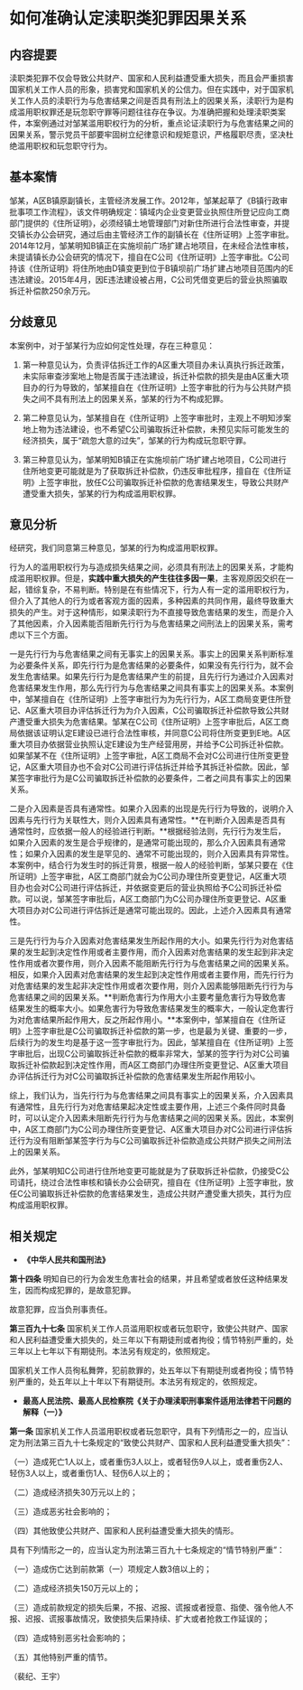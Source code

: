 # 如何准确认定渎职类犯罪因果关系

## 内容提要

渎职类犯罪不仅会导致公共财产、国家和人民利益遭受重大损失，而且会严重损害国家机关工作人员的形象，损害党和国家机关的公信力。但在实践中，对于国家机关工作人员的渎职行为与危害结果之间是否具有刑法上的因果关系，渎职行为是构成滥用职权罪还是玩忽职守罪等问题往往存在争议。为准确把握和处理渎职类案件，本案例通过对邹某滥用职权行为的分析，重点论证渎职行为与危害结果之间的因果关系，警示党员干部要牢固树立纪律意识和规矩意识，严格履职尽责，坚决杜绝滥用职权和玩忽职守行为。

## 基本案情

邹某，A区B镇原副镇长，主管经济发展工作。2012年，邹某起草了《B镇行政审批事项工作流程》，该文件明确规定：镇域内企业变更营业执照住所登记应向工商部门提供的《住所证明》，必须经镇土地管理部门对新住所进行合法性审查，并提交镇长办公会研究，通过后由主管经济工作的副镇长在《住所证明》上签字审批。2014年12月，邹某明知B镇正在实施坝前广场扩建占地项目，在未经合法性审核，未提请镇长办公会研究的情况下，擅自在C公司《住所证明》上签字审批。C公司持该《住所证明》将住所地由D镇变更到位于B镇坝前广场扩建占地项目范围内的E违法建设。2015年4月，因E违法建设被占用，C公司凭借变更后的营业执照骗取拆迁补偿款250余万元。

## 分歧意见

本案例中，对于邹某行为应如何定性处理，存在三种意见：

1. 第一种意见认为，负责评估拆迁工作的A区重大项目办未认真执行拆迁政策，未实际审查涉案地上物是否属于违法建设，拆迁补偿款的损失是由A区重大项目办的行为导致的，邹某擅自在《住所证明》上签字审批的行为与公共财产损失之间不具有刑法上的因果关系，邹某的行为不构成犯罪。

2. 第二种意见认为，邹某擅自在《住所证明》上签字审批时，主观上不明知涉案地上物为违法建设，也不希望C公司骗取拆迁补偿款，未预见实际可能发生的经济损失，属于“疏忽大意的过失”，邹某的行为构成玩忽职守罪。

3. 第三种意见认为，邹某明知B镇正在实施坝前广场扩建占地项目，C公司进行住所地变更可能就是为了获取拆迁补偿款，仍违反审批程序，擅自在《住所证明》上签字审批，放任C公司骗取拆迁补偿款的危害结果发生，导致公共财产遭受重大损失，邹某的行为构成滥用职权罪。

## 意见分析

经研究，我们同意第三种意见，邹某的行为构成滥用职权罪。

行为人的滥用职权行为与造成损失结果之间，必须具有刑法上的因果关系，才能构成滥用职权罪。但是，**实践中重大损失的产生往往多因一果**，主客观原因交织在一起，错综复杂，不易判断。特别是在有些情况下，行为人有一定的滥用职权行为，但介入了其他人的行为或者客观方面的因素，多种因素的共同作用，最终导致重大损失的产生。对于这种情形，如果渎职行为不直接导致危害结果的发生，而是介入了其他因素，介入因素能否阻断先行行为与危害结果之间刑法上的因果关系，需考虑以下三个方面。

一是先行行为与危害结果之间有无事实上的因果关系。事实上的因果关系判断标准为必要条件关系，即先行行为是危害结果的必要条件，如果没有先行行为，就不会发生危害结果。如果先行行为是危害结果产生的前提，且先行行为通过介入因素对危害结果发生作用，那么先行行为与危害结果之间具有事实上的因果关系。本案例中，邹某擅自在《住所证明》上签字审批行为为先行行为，A区工商局变更住所登记、A区重大项目办评估拆迁行为为介入因素，C公司骗取拆迁补偿款导致公共财产遭受重大损失为危害结果。邹某在C公司《住所证明》上签字审批后，A区工商局依据该证明认定E建设已进行合法性审核，并同意C公司将住所变更到E地。A区重大项目办依据营业执照认定E建设为生产经营用房，并给予C公司拆迁补偿款。如果邹某不在《住所证明》上签字审批，A区工商局不会对C公司进行住所变更登记，A区重大项目办也不会对C公司进行评估拆迁并给予其拆迁补偿款。因此，邹某签字审批行为是C公司骗取拆迁补偿款的必要条件，二者之间具有事实上的因果关系。

二是介入因素是否具有通常性。如果介入因素的出现是先行行为导致的，说明介入因素与先行行为关联性大，则介入因素具有通常性。**在判断介入因素是否具有通常性时，应依据一般人的经验进行判断。**根据经验法则，先行行为发生后，如果介入因素的发生是合乎规律的，是通常可能出现的，那么介入因素具有通常性；如果介入因素的发生是罕见的、通常不可能出现的，则介入因素具有异常性。本案例中，结合行为发生时的拆迁背景，根据一般人的经验判断，邹某只要在《住所证明》上签字审批，A区工商部门就会为C公司办理住所变更登记，A区重大项目办也会对C公司进行评估拆迁，并依据变更后的营业执照给予C公司拆迁补偿款。可以说，邹某签字审批后，A区工商部门为C公司办理住所变更登记、A区重大项目办对C公司进行评估拆迁是通常可能出现的。因此，上述介入因素具有通常性。

三是先行行为与介入因素对危害结果发生所起作用的大小。如果先行行为对危害结果的发生起到决定性作用或者主要作用，而介入因素对危害结果的发生起到非决定性作用或者次要作用，则介入因素不能阻断先行行为与危害结果之间的因果关系。相反，如果介入因素对危害结果的发生起到决定性作用或者主要作用，而先行行为对危害结果的发生起非决定性作用或者次要作用，则介入因素能够阻断先行行为与危害结果之间的因果关系。**判断危害行为作用大小主要考量危害行为导致危害结果发生的概率大小。如果危害行为导致危害结果发生的概率大，一般认定危害行为对危害结果所起作用大，反之所起作用小。**本案例中，邹某擅自在《住所证明》上签字审批是C公司骗取拆迁补偿款的第一步，也是最为关键、重要的一步，后续行为的发生均是基于这一签字审批行为。因此，邹某擅自在《住所证明》上签字审批后，出现C公司骗取拆迁补偿款的概率非常大，邹某的签字行为对C公司骗取拆迁补偿款起到决定性作用，而A区工商部门办理住所变更登记、A区重大项目办评估拆迁行为对C公司骗取拆迁补偿款的危害结果发生所起作用较小。

综上，我们认为，当先行行为与危害结果之间具有事实上的因果关系，介入因素具有通常性，且先行行为对危害结果起决定性或主要作用，上述三个条件同时具备时，可以认定介入因素未阻断先行行为与危害结果之间的因果关系。因此，本案例中，A区工商部门为C公司办理住所变更登记、A区重大项目办对C公司进行评估拆迁行为没有阻断邹某签字行为与C公司骗取拆迁补偿款造成公共财产损失之间刑法上的因果关系。

此外，邹某明知C公司进行住所地变更可能就是为了获取拆迁补偿款，仍接受C公司请托，绕过合法性审核和镇长办公会研究，擅自在《住所证明》上签字审批，放任C公司骗取拆迁补偿款的危害结果发生，造成公共财产遭受重大损失，其行为应构成滥用职权罪。

## 相关规定

* **《中华人民共和国刑法》**

**第十四条** 明知自已的行为会发生危害社会的结果，并且希望或者放任这种结果发生，因而构成犯罪的，是故意犯罪。

故意犯罪，应当负刑事责任。

**第三百九十七条** 国家机关工作人员滥用职权或者玩忽职守，致使公共财产、国家和人民利益遭受重大损失的，处三年以下有期徒刑或者拘役；情节特别严重的，处三年以上七年以下有期徒刑。本法另有规定的，依照规定。

国家机关工作人员徇私舞弊，犯前款罪的，处五年以下有期徒刑或者拘役；情节特别严重的，处五年以上十年以下有期徒刑。本法另有规定的，依照规定。

* **最高人民法院、最高人民检察院《关于办理渎职刑事案件适用法律若干问题的解释（一）》**

**第一条** 国家机关工作人员滥用职权或者玩忽职守，具有下列情形之一的，应当认定为刑法第三百九十七条规定的“致使公共财产、国家和人民利益遭受重大损失”：

（一）造成死亡1人以上，或者重伤3人以上，或者轻伤9人以上，或者重伤2人、轻伤3人以上，或者重伤1人、轻伤6人以上的；

（二）造成经济损失30万元以上的；

（三）造成恶劣社会影响的；

（四）其他致使公共财产、国家和人民利益遭受重大损失的情形。

具有下列情形之一的，应当认定为刑法第三百九十七条规定的“情节特别严重”：

（一）造成伤亡达到前款第（一）项规定人数3倍以上的；

（二）造成经济损失150万元以上的；

（三）造成前款规定的损失后果，不报、迟报、谎报或者授意、指使、强令他人不报、迟报、谎报事故情况，致使损失后果持续、扩大或者抢救工作延误的；

（四）造成特别恶劣社会影响的；

（五）其他特别严重的情节。

（裴纪、王宇）